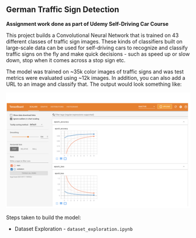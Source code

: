 ## German Traffic Sign Detection
**Assignment work done as part of Udemy Self-Driving Car Course**

This project builds a Convolutional Neural Network that is trained on 43 different classes of traffic sign images. These kinds of classifiers built on large-scale data can be used for self-driving cars to recognize and classify traffic signs on the fly and make quick decisions - such as speed up or slow down, stop when it comes across a stop sign etc. 

The model was trained on ~35k color images of traffic signs and was test metrics were evaluated using ~12k images. In addition, you can also add a URL to an image and classify that. The output would look something like: 

![](https://github.com/sreenithibalasu/image_classifier/blob/main/images/Screen%20Shot%202021-09-17%20at%208.10.17%20PM.png)

Steps taken to build the model:
- Dataset Exploration - `dataset_exploration.ipynb`
